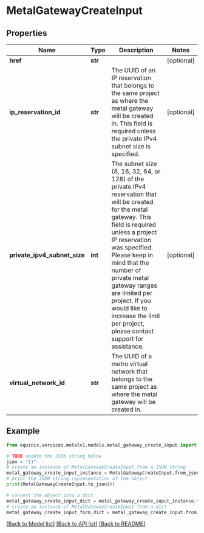 # MetalGatewayCreateInput


## Properties

Name | Type | Description | Notes
------------ | ------------- | ------------- | -------------
**href** | **str** |  | [optional] 
**ip_reservation_id** | **str** | The UUID of an IP reservation that belongs to the same project as where the metal gateway will be created in. This field is required unless the private IPv4 subnet size is specified. | [optional] 
**private_ipv4_subnet_size** | **int** | The subnet size (8, 16, 32, 64, or 128) of the private IPv4 reservation that will be created for the metal gateway. This field is required unless a project IP reservation was specified.           Please keep in mind that the number of private metal gateway ranges are limited per project. If you would like to increase the limit per project, please contact support for assistance. | [optional] 
**virtual_network_id** | **str** | The UUID of a metro virtual network that belongs to the same project as where the metal gateway will be created in. | 

## Example

```python
from equinix.services.metalv1.models.metal_gateway_create_input import MetalGatewayCreateInput

# TODO update the JSON string below
json = "{}"
# create an instance of MetalGatewayCreateInput from a JSON string
metal_gateway_create_input_instance = MetalGatewayCreateInput.from_json(json)
# print the JSON string representation of the object
print(MetalGatewayCreateInput.to_json())

# convert the object into a dict
metal_gateway_create_input_dict = metal_gateway_create_input_instance.to_dict()
# create an instance of MetalGatewayCreateInput from a dict
metal_gateway_create_input_form_dict = metal_gateway_create_input.from_dict(metal_gateway_create_input_dict)
```
[[Back to Model list]](../README.md#documentation-for-models) [[Back to API list]](../README.md#documentation-for-api-endpoints) [[Back to README]](../README.md)


